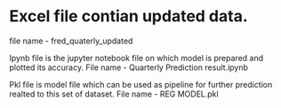 # Excel file contian updated data.
file name - fred_quaterly_updated

Ipynb file is the jupyter notebook file on which model is prepared and plotted its accuracy.
File name - Quarterly Prediction result.ipynb

Pkl file is model file which can be used as pipeline for further prediction realted to this set of dataset.
File name - REG MODEL.pkl
